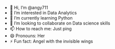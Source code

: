 - 👋 Hi, I’m @angy711
- 👀 I’m interested in Data Analytics
- 🌱 I’m currently learning Python
- 💞️ I’m looking to collaborate on Data science skills
- 📫 How to reach me: Just ping 
- 😄 Pronouns: Her
- ⚡ Fun fact: Angel with the invisible wings

<!---
angy711/angy711 is a ✨ special ✨ repository because its `README.md` (this file) appears on your GitHub profile.
You can click the Preview link to take a look at your changes.
--->
